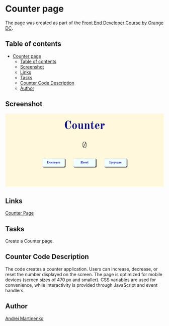 # Counter page

The page was created as part of the [Front End Developer Course by Orange DC](https://digitalcenter.orange.md/).

## Table of contents

- [Counter page](#counter-page)
  - [Table of contents](#table-of-contents)
  - [Screenshot](#screenshot)
  - [Links](#links)
  - [Tasks](#tasks)
  - [Counter Code Description](#counter-code-description)
  - [Author](#author)

## Screenshot

![](./images/screenshot.png)

## Links

[Counter Page]()

## Tasks

Create a Counter page.

## Counter Code Description

The code creates a counter application. Users can increase, decrease, or reset the number displayed on the screen. 
The page is optimized for mobile devices (screen sizes of 470 px and smaller). 
CSS variables are used for convenience, while interactivity is provided through JavaScript and event handlers.

## Author

[Andrei Martinenko](https://github.com/AxinitM)

